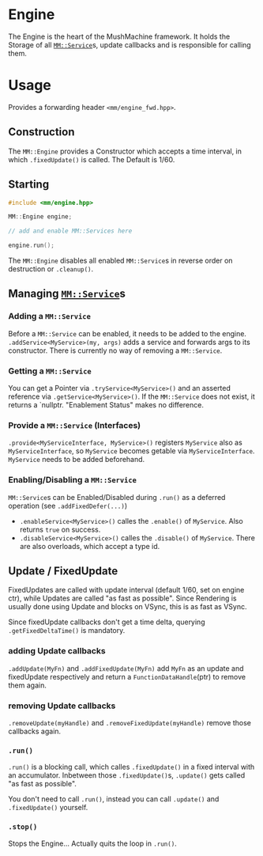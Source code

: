 # Engine

The Engine is the heart of the MushMachine framework.
It holds the Storage of all [`MM::Service`](services.md)s, update callbacks and is responsible for calling them.

# Usage

Provides a forwarding header `<mm/engine_fwd.hpp>`.

## Construction

The `MM::Engine` provides a Constructor which accepts a time interval, in which `.fixedUpdate()` is called. The Default is 1/60.

## Starting
```cpp
#include <mm/engine.hpp>

MM::Engine engine;

// add and enable MM::Services here

engine.run();
```

The `MM::Engine` disables all enabled `MM::Service`s in reverse order on destruction or `.cleanup()`.

## Managing [`MM::Service`](services.md)s

### Adding a `MM::Service`

Before a `MM::Service` can be enabled, it needs to be added to the engine.
`.addService<MyService>(my, args)` adds a service and forwards args to its constructor.
There is currently no way of removing a `MM::Service`.

### Getting a `MM::Service`

You can get a Pointer via `.tryService<MyService>()` and an asserted reference via `.getService<MyService>()`. If the `MM::Service` does not exist, it returns a `nullptr. "Enablement Status" makes no difference.

### Provide a `MM::Service` (Interfaces)

`.provide<MyServiceInterface, MyService>()` registers `MyService` also as `MyServiceInterface`, so `MyService` becomes getable via `MyServiceInterface`. `MyService` needs to be added beforehand.

### Enabling/Disabling a `MM::Service`

`MM::Service`s can be Enabled/Disabled during `.run()` as a deferred operation (see `.addFixedDefer(...)`)

* `.enableService<MyService>()` calles the `.enable()` of `MyService`. Also returns `true` on success.
* `.disableService<MyService>()` calles the `.disable()` of `MyService`.
There are also overloads, which accept a type id.

## Update / FixedUpdate

FixedUpdates are called with update interval (default 1/60, set on engine ctr), while Updates are called "as fast as possible". Since Rendering is usually done using Update and blocks on VSync, this is as fast as VSync.

Since fixedUpdate callbacks don't get a time delta, querying `.getFixedDeltaTime()` is mandatory.

### adding Update callbacks

`.addUpdate(MyFn)` and `.addFixedUpdate(MyFn)` add `MyFn` as an update and fixedUpdate respectively and return a `FunctionDataHandle`(ptr) to remove them again.

### removing Update callbacks

`.removeUpdate(myHandle)` and `.removeFixedUpdate(myHandle)` remove those callbacks again.

### `.run()`

`.run()` is a blocking call, which calles `.fixedUpdate()` in a fixed interval with an accumulator. Inbetween those `.fixedUpdate()`s, `.update()` gets called "as fast as possible".

You don't need to call `.run()`, instead you can call `.update()` and `.fixedUpdate()` yourself.

### `.stop()`

Stops the Engine...
Actually quits the loop in `.run()`.

